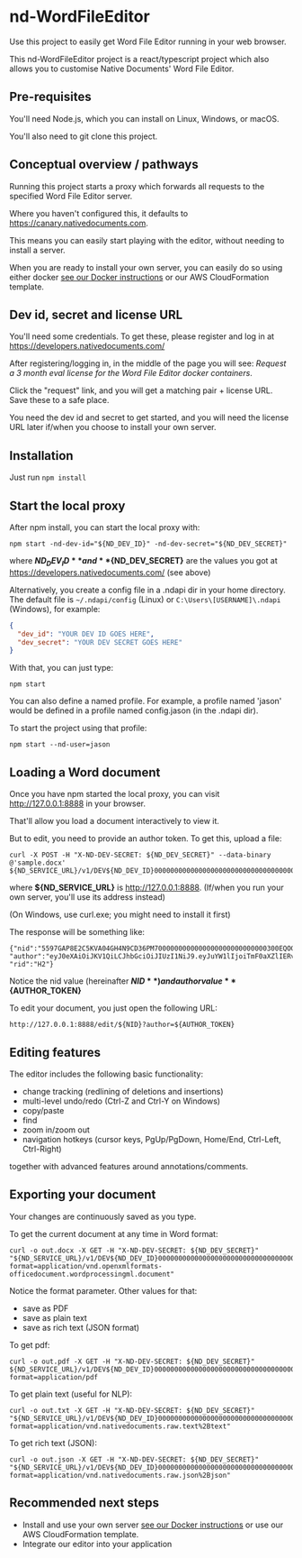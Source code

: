 # nd-WordFileEditor

Use this project to easily get Word File Editor running in your web browser. 

This nd-WordFileEditor project is a react/typescript project which also allows you to customise Native Documents'
Word File Editor.

## Pre-requisites

You'll need Node.js, which you can install on Linux, Windows, or macOS.

You'll also need to git clone this project.

## Conceptual overview / pathways

Running this project starts a proxy which forwards all requests to the specified Word File Editor server. 

Where you haven't configured this, it defaults to https://canary.nativedocuments.com.

This means you can easily start playing with the editor, without needing to install a server.

When you are ready to install your own server, you can easily do so using either docker [see our Docker instructions](/NativeDocuments/nd-WordFileEditor/wiki/Docker)  or our AWS CloudFormation template.

## Dev id, secret and license URL

You'll need some credentials.  To get these, please register and log in at https://developers.nativedocuments.com/ 

After registering/logging in, in the middle of the page you will see:  *Request a 3 month eval license for the Word File Editor docker containers*.

Click the "request" link, and you will get a matching pair + license URL.  Save these to a safe place.

You need the dev id and secret to get started, and you will need the license URL later if/when you choose to install your own server.  

## Installation

Just run `npm install`

## Start the local proxy

After npm install, you can start the local proxy with:

```
npm start -nd-dev-id="${ND_DEV_ID}" -nd-dev-secret="${ND_DEV_SECRET}" 
```

where **${ND_DEV_ID}** and **${ND_DEV_SECRET}** are the values you got at https://developers.nativedocuments.com/  (see above)

Alternatively, you create a config file in a .ndapi dir in your home directory.  The default file is `~/.ndapi/config` (Linux) or `C:\Users\[USERNAME]\.ndapi` (Windows), for example:

```json
{
  "dev_id": "YOUR DEV ID GOES HERE",
  "dev_secret": "YOUR DEV SECRET GOES HERE"
}
```

With that, you can just type:

```
npm start 
```

You can also define a named profile.  For example, a profile named 'jason' would be defined in a 
profile named config.jason (in the .ndapi dir).

To start the project using that profile:

```
npm start --nd-user=jason
```

## Loading a Word document

Once you have npm started the local proxy, you can visit http://127.0.0.1:8888 in your browser. 

That'll allow you load a document interactively to view it.

But to edit, you need to provide an author token.  To get this, upload a file:

```
curl -X POST -H "X-ND-DEV-SECRET: ${ND_DEV_SECRET}" --data-binary @'sample.docx' ${ND_SERVICE_URL}/v1/DEV${ND_DEV_ID}00000000000000000000000000000000000000000000000000000000/upload 
```
where **${ND_SERVICE_URL}** is http://127.0.0.1:8888.  (If/when you run your own server, you'll use its address instead)

(On Windows, use curl.exe; you might need to install it first)

The response will be something like:

```
{"nid":"5597GAP8E2C5KVA04GH4N9CD36PM7000000000000000000000000000300EQOGG20ICUI4B2JD62EHC60000",
"author":"eyJ0eXAiOiJKV1QiLCJhbGciOiJIUzI1NiJ9.eyJuYW1lIjoiTmF0aXZlIERvY3VtZW50cyIsIm5pY2tuYW1lIjoibmQifQ.w5bgaJk3L3KzF71ESpKkStcGAaBXAYcmCFCmw5VRhWQ",
"rid":"H2"}
```

Notice the nid value (hereinafter **${NID}**) and author value **${AUTHOR_TOKEN}**

To edit your document, you just open the following URL:

```
http://127.0.0.1:8888/edit/${NID}?author=${AUTHOR_TOKEN}
```

## Editing features

The editor includes the following basic functionality:

- change tracking (redlining of deletions and insertions)
- multi-level undo/redo (Ctrl-Z and Ctrl-Y on Windows)
- copy/paste
- find
- zoom in/zoom out
- navigation hotkeys (cursor keys, PgUp/PgDown, Home/End, Ctrl-Left, Ctrl-Right)

together with advanced features around annotations/comments.

## Exporting your document

Your changes are continuously saved as you type.

To get the current document at any time in Word format: 

```
curl -o out.docx -X GET -H "X-ND-DEV-SECRET: ${ND_DEV_SECRET}" "${ND_SERVICE_URL}/v1/DEV${ND_DEV_ID}00000000000000000000000000000000000000000000000000000000/document/${NID}/?format=application/vnd.openxmlformats-officedocument.wordprocessingml.document"
```

Notice the format parameter.  Other values for that:

- save as PDF
- save as plain text
- save as rich text (JSON format)

To get pdf:

```
curl -o out.pdf -X GET -H "X-ND-DEV-SECRET: ${ND_DEV_SECRET}" ${ND_SERVICE_URL}/v1/DEV${ND_DEV_ID}00000000000000000000000000000000000000000000000000000000/document/${NID}/?format=application/pdf 
```

To get plain text (useful for NLP):

```
curl -o out.txt -X GET -H "X-ND-DEV-SECRET: ${ND_DEV_SECRET}" "${ND_SERVICE_URL}/v1/DEV${ND_DEV_ID}00000000000000000000000000000000000000000000000000000000/document/${NID}/?format=application/vnd.nativedocuments.raw.text%2Btext"
```

To get rich text (JSON):

```
curl -o out.json -X GET -H "X-ND-DEV-SECRET: ${ND_DEV_SECRET}" "${ND_SERVICE_URL}/v1/DEV${ND_DEV_ID}00000000000000000000000000000000000000000000000000000000/document/${NID}/?format=application/vnd.nativedocuments.raw.json%2Bjson"
```

## Recommended next steps

- Install and use your own server [see our Docker instructions](/NativeDocuments/nd-WordFileEditor/wiki/Docker)  or use our AWS CloudFormation template.
- Integrate our editor into your application